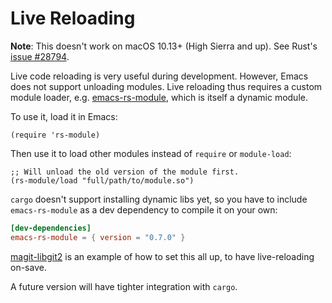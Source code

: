 # Live Reloading

**Note**: This doesn't work on macOS 10.13+ (High Sierra and up). See Rust's [issue #28794](https://github.com/rust-lang/rust/issues/28794#issuecomment-368693049).

Live code reloading is very useful during development. However, Emacs does not support unloading modules. Live reloading thus requires a custom module loader, e.g. [emacs-rs-module](https://crates.io/crates/emacs-rs-module), which is itself a dynamic module.

To use it, load it in Emacs:

```emacs-lisp
(require 'rs-module)
```

Then use it to load other modules instead of `require` or `module-load`:

```emacs-lisp
;; Will unload the old version of the module first.
(rs-module/load "full/path/to/module.so")
```

`cargo` doesn't support installing dynamic libs yet, so you have to include `emacs-rs-module` as a dev dependency to compile it on your own:

```toml
[dev-dependencies]
emacs-rs-module = { version = "0.7.0" }
```

[magit-libgit2](https://github.com/ubolonton/magit-libgit2#interactive-development) is an example of how to set this all up, to have live-reloading on-save.

A future version will have tighter integration with `cargo`.
